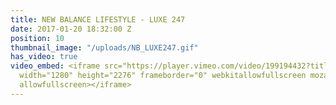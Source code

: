 ```yaml
---
title: NEW BALANCE LIFESTYLE - LUXE 247
date: 2017-01-20 18:32:00 Z
position: 10
thumbnail_image: "/uploads/NB_LUXE247.gif"
has_video: true
video_embed: <iframe src="https://player.vimeo.com/video/199194432?title=0&byline=0&portrait=0"
  width="1280" height="2276" frameborder="0" webkitallowfullscreen mozallowfullscreen
  allowfullscreen></iframe>
---
```


